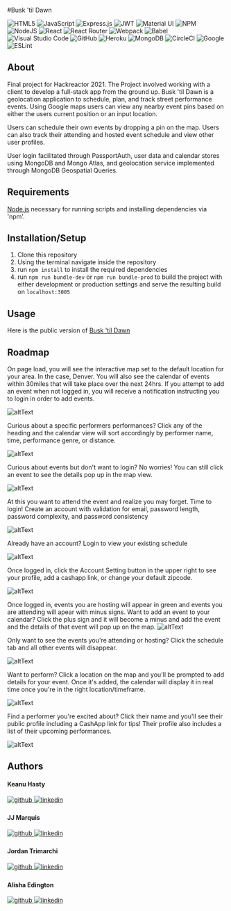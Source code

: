 #Busk 'til Dawn

![HTML5](https://img.shields.io/badge/html5-%23E34F26.svg?style=for-the-badge&logo=html5&logoColor=white) ![JavaScript](https://img.shields.io/badge/javascript-%23323330.svg?style=for-the-badge&logo=javascript&logoColor=%23F7DF1E) ![Express.js](https://img.shields.io/badge/express.js-%23404d59.svg?style=for-the-badge&logo=express&logoColor=%2361DAFB) ![JWT](https://img.shields.io/badge/JWT-black?style=for-the-badge&logo=JSON%20web%20tokens) ![Material UI](https://img.shields.io/badge/materialui-%230081CB.svg?style=for-the-badge&logo=material-ui&logoColor=white) ![NPM](https://img.shields.io/badge/NPM-%23000000.svg?style=for-the-badge&logo=npm&logoColor=white) ![NodeJS](https://img.shields.io/badge/node.js-6DA55F?style=for-the-badge&logo=node.js&logoColor=white) ![React](https://img.shields.io/badge/react-%2320232a.svg?style=for-the-badge&logo=react&logoColor=%2361DAFB) ![React Router](https://img.shields.io/badge/React_Router-CA4245?style=for-the-badge&logo=react-router&logoColor=white) ![Webpack](https://img.shields.io/badge/webpack-%238DD6F9.svg?style=for-the-badge&logo=webpack&logoColor=black) ![Babel](https://img.shields.io/badge/Babel-F9DC3e?style=for-the-badge&logo=babel&logoColor=black) ![Visual Studio Code](https://img.shields.io/badge/Visual%20Studio%20Code-0078d7.svg?style=for-the-badge&logo=visual-studio-code&logoColor=white) ![GitHub](https://img.shields.io/badge/github-%23121011.svg?style=for-the-badge&logo=github&logoColor=white) ![Heroku](https://img.shields.io/badge/heroku-%23430098.svg?style=for-the-badge&logo=heroku&logoColor=white) ![MongoDB](https://img.shields.io/badge/MongoDB-%234ea94b.svg?style=for-the-badge&logo=mongodb&logoColor=white) ![CircleCI](https://img.shields.io/badge/CIRCLECI-%23161616.svg?style=for-the-badge&logo=circleci&logoColor=white) ![Google](https://img.shields.io/badge/google-4285F4?style=for-the-badge&logo=google&logoColor=white) ![ESLint](https://img.shields.io/badge/ESLint-4B3263?style=for-the-badge&logo=eslint&logoColor=white)

## About

Final project for Hackreactor 2021. The Project involved working with a client to develop a full-stack app from the ground up. Busk 'til Dawn is a geolocation application to schedule, plan, and track street performance events. Using Google maps users can view any nearby event pins based on either the users current position or an input location.

Users can schedule their own events by dropping a pin on the map. Users can also track their attending and hosted event schedule and view other user profiles.

User login facilitated through PassportAuth, user data and calendar stores using MongoDB and Mongo Atlas, and geolocation service implemented through MongoDB Geospatial Queries.

## Requirements

[Node.js](https://nodejs.org) necessary for running scripts and installing dependencies via 'npm'.

## Installation/Setup

1. Clone this repository
2. Using the terminal navigate inside the repository
3. run `npm install` to install the required dependencies
4. run `npm run bundle-dev` or `npm run bundle-prod` to build the project with either development or production settings and serve the resulting build on `localhost:3005`

## Usage
Here is the public version of [Busk 'til Dawn](https://gentle-ocean-96036.herokuapp.com/)

## Roadmap
On page load, you will see the interactive map set to the default location for your area. In the case, Denver. You will also see the calendar of events within 30miles that will take place over the next 24hrs. If you attempt to add an event when not logged in, you will receive a notification instructing you to login in order to add events.

![altText](./readme-images/1.png)


Curious about a specific performers performances? Click any of the heading and the calendar view will sort accordingly by performer name, time, performance genre, or distance.

![altText](./readme-images/2.png)


Curious about events but don't want to login? No worries! You can still click an event to see the details pop up in the map view.

![altText](./readme-images/3.png)


At this you want to attend the event and realize you may forget. Time to login! Create an account with validation for email, password length, password complexity, and password consistency

![altText](./readme-images/9.png)


Already have an account? Login to view your existing schedule

![altText](./readme-images/4.png)


Once logged in, click the Account Setting button in the upper right to see your profile, add a cashapp link, or change your default zipcode.

![altText](./readme-images/5.png)


Once logged in, events you are hosting will appear in green and events you are attending will apear with minus signs. Want to add an event to your calendar? Click the plus sign and it will become a minus and add the event and the details of that event will pop up on the map.
![altText](./readme-images/6.png)

Only want to see the events you're attending or hosting? Click the schedule tab and all other events will disappear.

![altText](./readme-images/7.png)


Want to perform? Click a location on the map and you'll be prompted to add details for your event. Once it's added, the calendar will display it in real time once you're in the right location/timeframe.

![altText](./readme-images/10.png)


Find a performer you're excited about? Click their name and you'll see their public profile including a CashApp link for tips! Their profile also includes a list of their upcoming performances.

![altText](./readme-images/8.png)


## Authors

#### Keanu Hasty
<a href="https://github.com/hastyk52" target="_blank">
<img src=https://img.shields.io/badge/github-%23121011.svg?style=for-the-badge&logo=github&logoColor=white alt=github style="margin-bottom: 5px;" />
</a>
<a href="https://www.linkedin.com/in/keanu-hasty/" target="_blank">
<img src=https://img.shields.io/badge/linkedin-%231E77B5.svg?&style=for-the-badge&logo=linkedin&logoColor=white alt=linkedin style="margin-bottom: 5px;" />
</a>

#### JJ Marquis
<a href="https://github.com/JJMrqs" target="_blank">
<img src=https://img.shields.io/badge/github-%23121011.svg?style=for-the-badge&logo=github&logoColor=white alt=github style="margin-bottom: 5px;" />
</a>
<a href="https://www.linkedin.com/in/jj-marquis/" target="_blank">
<img src=https://img.shields.io/badge/linkedin-%231E77B5.svg?&style=for-the-badge&logo=linkedin&logoColor=white alt=linkedin style="margin-bottom: 5px;" />
</a>

#### Jordan Trimarchi
<a href="https://github.com/Jordan-Trimarchi" target="_blank">
<img src=https://img.shields.io/badge/github-%23121011.svg?style=for-the-badge&logo=github&logoColor=white alt=github style="margin-bottom: 5px;" />
</a>
<a href="https://www.linkedin.com/in/jordan-trimarchi/" target="_blank">
<img src=https://img.shields.io/badge/linkedin-%231E77B5.svg?&style=for-the-badge&logo=linkedin&logoColor=white alt=linkedin style="margin-bottom: 5px;" />
</a>

#### Alisha Edington
<a href="https://github.com/alishaedington" target="_blank">
<img src=https://img.shields.io/badge/github-%23121011.svg?style=for-the-badge&logo=github&logoColor=white alt=github style="margin-bottom: 5px;" />
</a>
<a href="https://www.linkedin.com/in/alisha-edington/" target="_blank">
<img src=https://img.shields.io/badge/linkedin-%231E77B5.svg?&style=for-the-badge&logo=linkedin&logoColor=white alt=linkedin style="margin-bottom: 5px;" />
</a>
